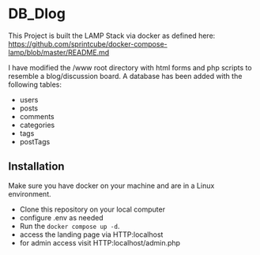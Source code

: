 # DB_Dlog 
This Project is built the LAMP Stack via docker as defined here: https://github.com/sprintcube/docker-compose-lamp/blob/master/README.md 

I have modified the /www root directory with html forms and php scripts to resemble a blog/discussion board.
A database has been added with the following tables:
- users
- posts
- comments
- categories
- tags
- postTags

## Installation

Make sure you have docker on your machine and are in a Linux environment.

- Clone this repository on your local computer
- configure .env as needed
- Run the `docker compose up -d`.
- access the landing page via HTTP:localhost
- for admin access visit HTTP:localhost/admin.php
